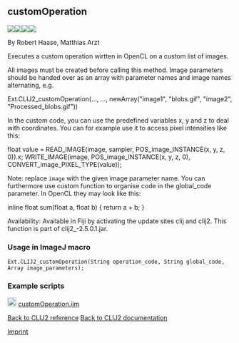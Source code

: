 ## customOperation
<img src="images/mini_empty_logo.png"/><img src="images/mini_clij2_logo.png"/><img src="images/mini_clijx_logo.png"/><img src="images/mini_empty_logo.png"/>

By Robert Haase, Matthias Arzt

Executes a custom operation wirtten in OpenCL on a custom list of images. 

All images must be created before calling this method. Image parameters should be handed over as an array with parameter names and image names alternating, e.g.

Ext.CLIJ2_customOperation(..., ..., newArray("image1", "blobs.gif", "image2", "Processed_blobs.gif"))

In the custom code, you can use the predefined variables x, y and z to deal with coordinates.
You can for example use it to access pixel intensities like this:

float value = READ_IMAGE(image, sampler, POS_image_INSTANCE(x, y, z, 0)).x;
WRITE_IMAGE(image, POS_image_INSTANCE(x, y, z, 0), CONVERT_image_PIXEL_TYPE(value));

Note: replace `image` with the given image parameter name. You can furthermore use custom function to organise code in the global_code parameter. In OpenCL they may look like this:

inline float sum(float a, float b) {
    return a + b;
}


Availability: Available in Fiji by activating the update sites clij and clij2.
This function is part of clij2_-2.5.0.1.jar.

### Usage in ImageJ macro
```
Ext.CLIJ2_customOperation(String operation_code, String global_code, Array image_parameters);
```




### Example scripts
<a href="https://github.com/clij/clij2-docs/blob/master/src/main/macro/customOperation.ijm"><img src="images/language_macro.png" height="20"/></a> [customOperation.ijm](https://github.com/clij/clij2-docs/blob/master/src/main/macro/customOperation.ijm)  


[Back to CLIJ2 reference](https://clij.github.io/clij2-docs/reference)
[Back to CLIJ2 documentation](https://clij.github.io/clij2-docs)

[Imprint](https://clij.github.io/imprint)
